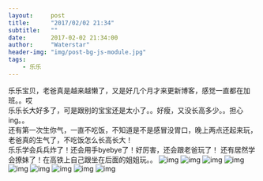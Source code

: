 ```yaml
---
layout:     post
title:      "2017/02/02 21:34"
subtitle:   ""
date:       2017-02-02 21:34:00
author:     "Waterstar"
header-img: "img/post-bg-js-module.jpg"
tags:
    - 乐乐
---
```

乐乐宝贝，老爸真是越来越懒了，又是好几个月才来更新博客，感觉一直都在加班。。哎<br>
乐乐长大好多了，可是跟别的宝宝还是太小了。。好瘦，又没长高多少。。担心ing。。<br>
还有第一次生你气，一直不吃饭，不知道是不是感冒没胃口，晚上两点还起来玩，老爸真的生气了，不吃饭怎么长高长大！<br>
乐乐学会兵兵炸了！还会用手byebye了！好厉害，还会跟老爸玩了！
还有居然学会撩妹了！在高铁上自己跟坐在后面的姐姐玩。。
![img](/img/in-post/201702032143/1.jpg)
![img](/img/in-post/201702032143/2.jpg)
![img](/img/in-post/201702032143/3.jpg)
![img](/img/in-post/201702032143/4.jpg)
![img](/img/in-post/201702032143/5.jpg)
![img](/img/in-post/201702032143/6.jpg)
![img](/img/in-post/201702032143/7.jpg)
![img](/img/in-post/201702032143/8.jpg)
![img](/img/in-post/201702032143/9.jpg)




